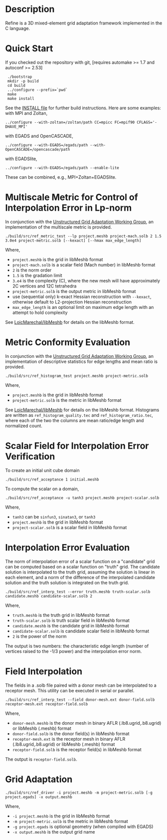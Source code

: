 # Description

Refine is a 3D mixed-element grid adaptation framework implemented in
the C language.

# Quick Start

If you checked out the repository with git, 
[requires automake >= 1.7 and autoconf >= 2.53]
```
 ./bootstrap
 mkdir -p build
 cd build
 ../configure --prefix=`pwd`
 make
 make install
```
See the [INSTALL file](https://github.com/nasa/refine/blob/master/INSTALL) for further build instructions. Here are some examples:
with MPI and Zoltan,
```
../configure --with-zoltan=/zoltan/path CC=mpicc FC=mpif90 CFLAGS='-DHAVE_MPI'
```
with EGADS and OpenCASCADE,
```
../configure --with-EGADS=/egads/path --with-OpenCASCADE=/opencascade/path
```
with EGADSlite,
```
../configure --with-EGADS=/egads/path --enable-lite
```
These can be combined, e.g., MPI+Zoltan+EGADSlite.

# Multiscale Metric for Control of Interpolation Error in Lp-norm
In conjunction with the
[Unstructured Grid Adaptation Working Group](https://ugawg.github.io/),
an implementation of the multiscale metric is provided.
```
./build/src/ref_metric_test --lp project.meshb project-mach.solb 2 1.5 3.0e4 project-metric.solb [--kexact] [--hmax max_edge_length]
```
Where,
 - `project.meshb` is the grid in libMeshb format
 - `project-mach.solb` is a scalar field (Mach number) in libMeshb format
 - `2` is the norm order
 - `1.5` is the gradation limit
 - `3.e4` is the complexity (C), where the new mesh will have approximately 2C vertices and 12C tetrahedra
 - `project-metric.solb` is the output metric in libMeshb format
 - use (sequential only) k-exact Hessian reconstruction with `--kexact`,
   otherwise default to L2-projection Hessian reconstruction
 - `max_edge_length` is an optional limit on maximum edge length with an attempt to hold complexity

See [LoicMarechal/libMeshb](https://github.com/LoicMarechal/libMeshb)
for details on the libMeshb format.

# Metric Conformity Evaluation
In conjunction with the
[Unstructured Grid Adaptation Working Group](https://ugawg.github.io/),
an implementation of descriptive statistics for
edge lengths and mean ratio is provided.
```
./build/src/ref_histogram_test project.meshb project-metric.solb
```
Where,
 - `project.meshb` is the grid in libMeshb format
 - `project-metric.solb` is the metric in libMeshb format

See [LoicMarechal/libMeshb](https://github.com/LoicMarechal/libMeshb)
for details on the libMeshb format.
Histograms are written as `ref_histogram_quality.tec` and
`ref_histogram_ratio.tec`, where each of the two the columns are
mean ratio/edge length and normalized count.  

# Scalar Field for Interpolation Error Verification
To create an initial unit cube domain
```
./build/src/ref_acceptance 1 initial.meshb
```
To compute the scalar on a domain,
```
./build/src/ref_acceptance -u tanh3 project.meshb project-scalar.solb
```
Where,
 - `tanh3` can be `sinfun3`, `sinatan3`, or `tanh3`
 - `project.meshb` is the grid in libMeshb format
 - `project-scalar.solb` is a scalar field in libMeshb format

# Interpolation Error Evaluation
The norm of interpolation error of a scalar function on a "candidate" grid can
be computed based on a scalar function on "truth" grid.
The candidate solution is interpolated to the truth grid,
assuming the solution is linear in each element, and
a norm of the difference of the interpolated candidate solution and the
truth solution is integrated on the truth grid.
```
./build/src/ref_interp_test --error truth.meshb truth-scalar.solb candidate.meshb candidate-scalar.solb 2
```
Where,
 - `truth.meshb` is the truth grid in libMeshb format
 - `truth-scalar.solb` is truth scalar field in libMeshb format
 - `candidate.meshb` is the candidate grid in libMeshb format
 - `candidate-scalar.solb` is candidate scalar field in libMeshb format
 - `2` is the power of the norm

The output is two numbers: the characteristic edge length
(number of vertices raised to the -1/3 power) and the interpolation error norm.

# Field Interpolation
The fields in a .solb file paired with a donor mesh can be interpolated to
a receptor mesh. This utility can be executed in serial or parallel.
```
./build/src/ref_interp_test --field donor-mesh.ext donor-field.solb receptor-mesh.ext receptor-field.solb
```
Where,
 - `donor-mesh.meshb` is the donor mesh in binary AFLR (.lb8.ugrid,.b8.ugrid) or libMeshb (.meshb) format
 - `donor-field.solb` is the donor field(s) in libMeshb format
 - `receptor-mesh.ext` is the receptor mesh in binary AFLR (.lb8.ugrid,.b8.ugrid) or libMeshb (.meshb) format
 - `receptor-field.solb` is the receptor field(s) in libMeshb format

The output is `receptor-field.solb`.

# Grid Adaptation
```
./build/src/ref_driver -i project.meshb -m project-metric.solb [-g project.egads] -x output.meshb
```
Where,
 - `-i project.meshb` is the grid in libMeshb format
 - `-m project-metric.solb` is the metric in libMeshb format
 - `-g project.egads` is optional geometry (when compiled with EGADS)
 - `-x output.meshb` is the output grid name
